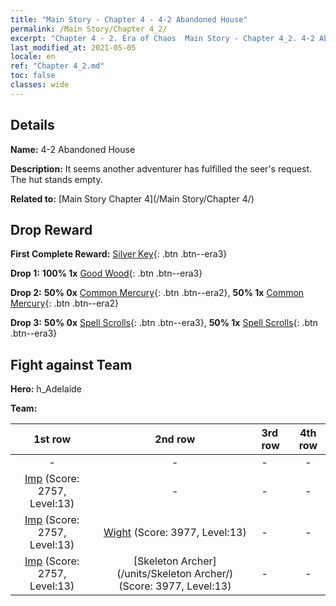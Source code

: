 ```yaml
---
title: "Main Story - Chapter 4 - 4-2 Abandoned House"
permalink: /Main Story/Chapter 4_2/
excerpt: "Chapter 4 - 2. Era of Chaos  Main Story - Chapter 4_2. 4-2 Abandoned House"
last_modified_at: 2021-05-05
locale: en
ref: "Chapter 4_2.md"
toc: false
classes: wide
---
```


## Details

 **Name:** 4-2 Abandoned House

 **Description:** It seems another adventurer has fulfilled the seer's request. The hut stands empty.

 **Related to:** [Main Story Chapter 4](/Main Story/Chapter 4/)

## Drop Reward

 **First Complete Reward:** [Silver Key](/Items/con_693/){: .btn .btn--era3}

 **Drop 1:** **100% 1x** [Good Wood](/Items/mat_13/){: .btn .btn--era3}

 **Drop 2:** **50% 0x** [Common Mercury](/Items/mat_8/){: .btn .btn--era2}, **50% 1x** [Common Mercury](/Items/mat_8/){: .btn .btn--era2}

 **Drop 3:** **50% 0x** [Spell Scrolls](/Items/con_694/){: .btn .btn--era3}, **50% 1x** [Spell Scrolls](/Items/con_694/){: .btn .btn--era3}


## Fight against Team
 **Hero:** h_Adelaide

 **Team:**


  | 1st row | 2nd row | 3rd row | 4th row |
  |:----:|:----:|:----|:----:|
  | - | - | - | - |
  | [Imp](/units/Imp/) (Score: 2757, Level:13)  | - | - | - |
  | [Imp](/units/Imp/) (Score: 2757, Level:13)  | [Wight](/units/Wight/) (Score: 3977, Level:13)  | - | - |
  | [Imp](/units/Imp/) (Score: 2757, Level:13)  | [Skeleton Archer](/units/Skeleton Archer/) (Score: 3977, Level:13)  | - | - |


